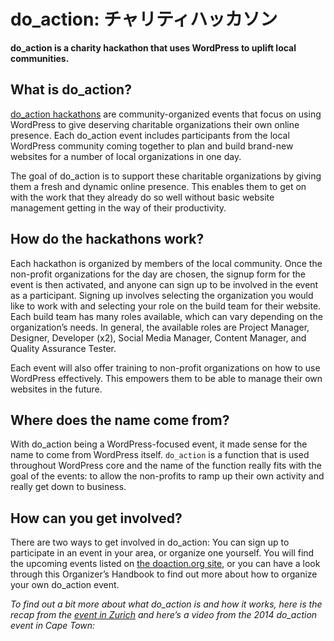 <!--
# do_action: Charity Hackathon
-->
# do_action: チャリティハッカソン

**do\_action is a charity hackathon that uses WordPress to uplift local communities.**

## What is do\_action?

[do\_action hackathons](https://doaction.org/) are community-organized events that focus on using WordPress to give deserving charitable organizations their own online presence. Each do\_action event includes participants from the local WordPress community coming together to plan and build brand-new websites for a number of local organizations in one day.

The goal of do\_action is to support these charitable organizations by giving them a fresh and dynamic online presence. This enables them to get on with the work that they already do so well without basic website management getting in the way of their productivity.

## How do the hackathons work?

Each hackathon is organized by members of the local community. Once the non-profit organizations for the day are chosen, the signup form for the event is then activated, and anyone can sign up to be involved in the event as a participant. Signing up involves selecting the organization you would like to work with and selecting your role on the build team for their website. Each build team has many roles available, which can vary depending on the organization’s needs. In general, the available roles are Project Manager, Designer, Developer (x2), Social Media Manager, Content Manager, and Quality Assurance Tester.

Each event will also offer training to non-profit organizations on how to use WordPress effectively. This empowers them to be able to manage their own websites in the future.

## Where does the name come from?

With do\_action being a WordPress-focused event, it made sense for the name to come from WordPress itself. `do_action` is a function that is used throughout WordPress core and the name of the function really fits with the goal of the events: to allow the non-profits to ramp up their own activity and really get down to business.

## How can you get involved?

There are two ways to get involved in do\_action: You can sign up to participate in an event in your area, or organize one yourself. You will find the upcoming events listed on [the doaction.org site](http://doaction.org/), or you can have a look through this Organizer’s Handbook to find out more about how to organize your own do\_action event.

*To find out a bit more about what do\_action is and how it works, here is the recap from the [event in Zurich](https://make.wordpress.org/community/2018/05/21/do_action-zurich-2018/) and here’s a video from the 2014 do\_action event in Cape Town:*

<!--
*   [To-do](# "To-do")
-->
